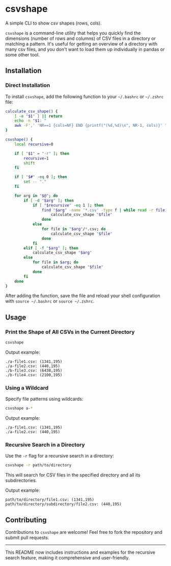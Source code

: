 # csvshape
A simple CLI to show csv shapes (rows, cols).

`csvshape` is a command-line utility that helps you quickly find the dimensions (number of rows and columns) of CSV files in a directory or matching a pattern. It's useful for getting an overview of a directory with many csv files, and you don't want to load them up individually in pandas or some other tool. 

## Installation

### Direct Installation

To install `csvshape`, add the following function to your `~/.bashrc` or `~/.zshrc` file:

```bash
calculate_csv_shape() {
    [ -e "$1" ] || return
    echo -n "$1: "
    awk -F',' 'NR==1 {cols=NF} END {printf("(%d,%d)\n", NR-1, cols)}' "$1"
}

csvshape() {
    local recursive=0

    if [ "$1" = "-r" ]; then
        recursive=1
        shift
    fi

    if [ "$#" -eq 0 ]; then
        set -- "."
    fi

    for arg in "$@"; do
        if [ -d "$arg" ]; then
            if [ "$recursive" -eq 1 ]; then
                find "$arg" -name '*.csv' -type f | while read -r file; do
                    calculate_csv_shape "$file"
                done
            else
                for file in "$arg"/*.csv; do
                    calculate_csv_shape "$file"
                done
            fi
        elif [ -f "$arg" ]; then
            calculate_csv_shape "$arg"
        else
            for file in $arg; do
                calculate_csv_shape "$file"
            done
        fi
    done
}
```

After adding the function, save the file and reload your shell configuration with `source ~/.bashrc` or `source ~/.zshrc`.

## Usage 

### Print the Shape of All CSVs in the Current Directory

```bash
csvshape
```

Output example:

```
./a-file1.csv: (1341,195)
./a-file2.csv: (440,195)
./b-file3.csv: (6438,195)
./b-file4.csv: (2100,195)
```

### Using a Wildcard

Specify file patterns using wildcards:

```bash
csvshape a-*
```

Output example:

```
./a-file1.csv: (1341,195)
./a-file2.csv: (440,195)
```

### Recursive Search in a Directory

Use the `-r` flag for a recursive search in a directory:

```bash
csvshape -r path/to/directory
```

This will search for CSV files in the specified directory and all its subdirectories.

Output example:

```
path/to/directory/file1.csv: (1341,195)
path/to/directory/subdirectory/file2.csv: (440,195)
```

## Contributing

Contributions to `csvshape` are welcome! Feel free to fork the repository and submit pull requests.

---

This README now includes instructions and examples for the recursive search feature, making it comprehensive and user-friendly.